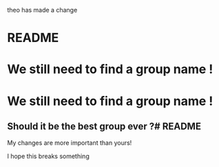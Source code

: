 theo has made a change
# README

# We still need to find a group name !
# We still need to find a group name !

## Should it be the best group ever ?# README
My changes are more important than yours!

I hope this breaks something
